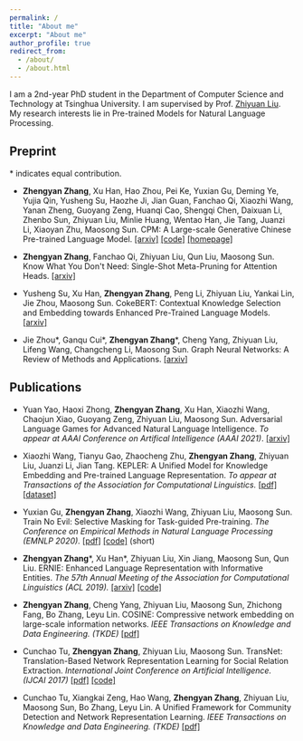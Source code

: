 ```yaml
---
permalink: /
title: "About me"
excerpt: "About me"
author_profile: true
redirect_from: 
  - /about/
  - /about.html
---
```


I am a 2nd-year PhD student in the Department of Computer Science and Technology at Tsinghua University. I am supervised by Prof. [Zhiyuan Liu](http://nlp.csai.tsinghua.edu.cn/~lzy/index.html). My research interests lie in Pre-trained Models for Natural Language Processing.

## Preprint

\* indicates equal contribution.

* <strong>Zhengyan Zhang</strong>, Xu Han, Hao Zhou, Pei Ke, Yuxian Gu, Deming Ye, Yujia Qin, Yusheng Su, Haozhe Ji, Jian Guan, Fanchao Qi, Xiaozhi Wang, Yanan Zheng, Guoyang Zeng, Huanqi Cao, Shengqi Chen, Daixuan Li, Zhenbo Sun, Zhiyuan Liu, Minlie Huang, Wentao Han, Jie Tang, Juanzi Li, Xiaoyan Zhu, Maosong Sun. CPM: A Large-scale Generative Chinese Pre-trained Language Model. [[arxiv]](https://arxiv.org/abs/2012.00413) [[code]](https://github.com/TsinghuaAI/CPM-Generate) [[homepage]](https://cpm.baai.ac.cn/)

* <strong>Zhengyan Zhang</strong>, Fanchao Qi, Zhiyuan Liu, Qun Liu, Maosong Sun. Know What You Don't Need: Single-Shot Meta-Pruning for Attention Heads. [[arxiv]](https://arxiv.org/abs/2011.03770)

* Yusheng Su, Xu Han, <strong>Zhengyan Zhang</strong>, Peng Li, Zhiyuan Liu, Yankai Lin, Jie Zhou, Maosong Sun. CokeBERT: Contextual Knowledge Selection and Embedding towards Enhanced Pre-Trained Language Models. [[arxiv]](https://arxiv.org/abs/2009.13964)

* Jie Zhou\*, Ganqu Cui\*, <strong>Zhengyan Zhang</strong>\*, Cheng Yang, Zhiyuan Liu, Lifeng Wang, Changcheng Li, Maosong Sun. Graph Neural Networks: A Review of Methods and Applications. [[arxiv]](https://arxiv.org/abs/1812.08434)


## Publications

* Yuan Yao, Haoxi Zhong, <strong>Zhengyan Zhang</strong>, Xu Han, Xiaozhi Wang, Chaojun Xiao, Guoyang Zeng, Zhiyuan Liu, Maosong Sun. Adversarial Language Games for Advanced Natural Language Intelligence. <i>To appear at AAAI Conference on Artifical Intelligence (AAAI 2021)</i>. [[arxiv]](https://arxiv.org/abs/1911.01622)

* Xiaozhi Wang, Tianyu Gao, Zhaocheng Zhu, <strong>Zhengyan Zhang</strong>, Zhiyuan Liu, Juanzi Li, Jian Tang. KEPLER: A Unified Model for Knowledge Embedding and Pre-trained Language Representation. <i>To appear at Transactions of the Association for Computational Linguistics.</i> [[pdf]](https://bakser.github.io/files/TACL-KEPLER/KEPLER.pdf) [[dataset]](https://deepgraphlearning.github.io/project/wikidata5m)

* Yuxian Gu, <strong>Zhengyan Zhang</strong>, Xiaozhi Wang, Zhiyuan Liu, Maosong Sun. Train No Evil: Selective Masking for Task-guided Pre-training. <i>The Conference on Empirical Methods in Natural Language Processing (EMNLP 2020).</i> [[pdf]](https://www.aclweb.org/anthology/2020.emnlp-main.566.pdf) [[code]](https://github.com/thunlp/SelectiveMasking) (short)

* <strong>Zhengyan Zhang</strong>\*, Xu Han\*, Zhiyuan Liu, Xin Jiang, Maosong Sun, Qun Liu. ERNIE: Enhanced Language Representation with Informative Entities. <i>The 57th Annual Meeting of the Association for Computational Linguistics (ACL 2019).</i> [[arxiv]](https://arxiv.org/abs/1905.07129) [[code]](https://github.com/thunlp/ERNIE)

* <strong>Zhengyan Zhang</strong>, Cheng Yang, Zhiyuan Liu, Maosong Sun, Zhichong Fang, Bo Zhang, Leyu Lin. COSINE: Compressive network embedding on large-scale information networks. <i>IEEE Transactions on Knowledge and Data Engineering. (TKDE)</i> [[pdf]](https://ieeexplore.ieee.org/abstract/document/9222322/)

* Cunchao Tu, <strong>Zhengyan Zhang</strong>, Zhiyuan Liu, Maosong Sun. TransNet: Translation-Based Network Representation Learning for Social Relation Extraction. <i>International Joint Conference on Artificial Intelligence. (IJCAI 2017)</i> [[pdf]](http://nlp.csai.tsinghua.edu.cn/~lzy/publications/ijcai2017_transnet.pdf) [[code]](https://github.com/thunlp/TransNet)

* Cunchao Tu, Xiangkai Zeng, Hao Wang, <strong>Zhengyan Zhang</strong>, Zhiyuan Liu, Maosong Sun, Bo Zhang, Leyu Lin. A Unified Framework for Community Detection and Network Representation Learning. <i>IEEE Transactions on Knowledge and Data Engineering. (TKDE)</i> [[pdf]](https://arxiv.org/pdf/1611.06645.pdf)

